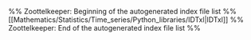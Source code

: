%% Zoottelkeeper: Beginning of the autogenerated index file list  %%
 [[Mathematics/Statistics/Time_series/Python_libraries/IDTxl|IDTxl]]
%% Zoottelkeeper: End of the autogenerated index file list  %%

